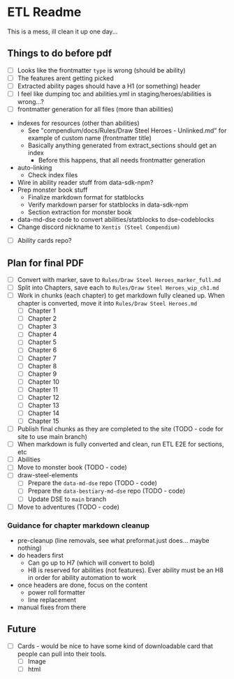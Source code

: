 # ETL Readme

This is a mess, ill clean it up one day...

## Things to do before pdf

- [ ] Looks like the frontmatter `type` is wrong (should be ability)
- [ ] The features arent getting picked
- [ ] Extracted ability pages should have a H1 (or something) header
- [ ] I feel like dumping toc and abilities.yml in staging/heroes/abilities is wrong...?
- [ ] frontmatter generation for all files (more than abilities)
- indexes for resources (other than abilities)
  - See "compendium/docs/Rules/Draw Steel Heroes - Unlinked.md" for example of custom name (frontmatter title)
  - Basically anything generated from extract_sections should get an index
    - Before this happens, that all needs frontmatter generation
- auto-linking 
  - Check index files
- Wire in ability reader stuff from data-sdk-npm?
- Prep monster book stuff
  - Finalize markdown format for statblocks
  - Verify markdown parser for statblocks in data-sdk-npm
  - Section extraction for monster book
- data-md-dse code to convert abilities/statblocks to dse-codeblocks
- Change discord nickname to `Xentis (Steel Compendium)`
- [ ] Ability cards repo?

## Plan for final PDF

- [ ] Convert with marker, save to `Rules/Draw Steel Heroes_marker_full.md`
- [ ] Split into Chapters, save each to `Rules/Draw Steel Heroes_wip_ch1.md`
- [ ] Work in chunks (each chapter) to get markdown fully cleaned up. When chapter is converted, move it into `Rules/Draw Steel Heroes.md`
  - [ ] Chapter 1
  - [ ] Chapter 2
  - [ ] Chapter 3
  - [ ] Chapter 4
  - [ ] Chapter 5
  - [ ] Chapter 6
  - [ ] Chapter 7
  - [ ] Chapter 8
  - [ ] Chapter 9
  - [ ] Chapter 10
  - [ ] Chapter 11
  - [ ] Chapter 12
  - [ ] Chapter 13
  - [ ] Chapter 14
  - [ ] Chapter 15
- [ ] Publish final chunks as they are completed to the site (TODO - code for site to use main branch)
- [ ] When markdown is fully converted and clean, run ETL E2E for sections, etc
- [ ] Abilities
- [ ] Move to monster book (TODO - code)
- [ ] draw-steel-elements
  - [ ] Prepare the `data-md-dse` repo (TODO - code)
  - [ ] Prepare the `data-bestiary-md-dse` repo (TODO - code)
  - [ ] Update DSE to `main` branch
- [ ] Move to adventures (TODO - code)

### Guidance for chapter markdown cleanup

- pre-cleanup (line removals, see what preformat.just does... maybe nothing)
- do headers first
  - Can go up to H7 (which will convert to bold)
  - H8 is reserved for abilities (not features). Ever ability must be an H8 in order for ability automation to work
- once headers are done, focus on the content
  - power roll formatter
  - line replacement
- manual fixes from there

## Future

- [ ] Cards - would be nice to have some kind of downloadable card that people can pull into their tools.  
  - [ ] Image
  - [ ] html
